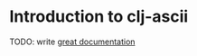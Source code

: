 # Introduction to clj-ascii

TODO: write [great documentation](http://jacobian.org/writing/what-to-write/)
